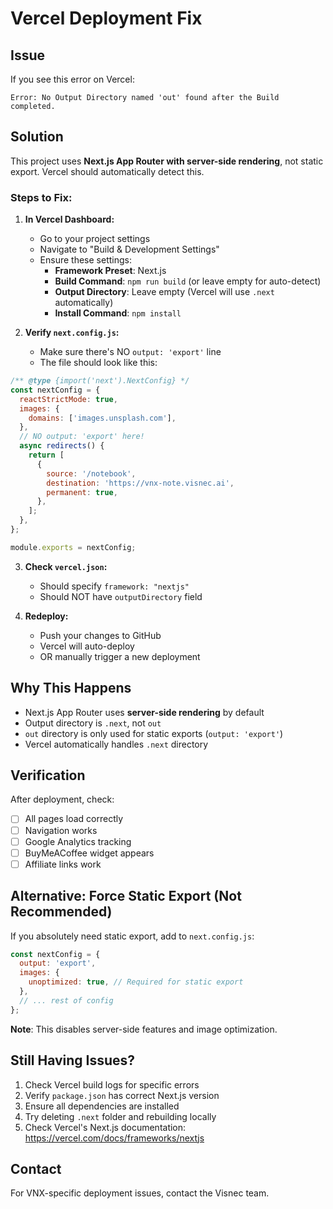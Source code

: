 # Vercel Deployment Fix

## Issue

If you see this error on Vercel:

```
Error: No Output Directory named 'out' found after the Build completed.
```

## Solution

This project uses **Next.js App Router with server-side rendering**, not static export. Vercel should automatically detect this.

### Steps to Fix:

1. **In Vercel Dashboard:**
   - Go to your project settings
   - Navigate to "Build & Development Settings"
   - Ensure these settings:
     - **Framework Preset**: Next.js
     - **Build Command**: `npm run build` (or leave empty for auto-detect)
     - **Output Directory**: Leave empty (Vercel will use `.next` automatically)
     - **Install Command**: `npm install`

2. **Verify `next.config.js`:**
   - Make sure there's NO `output: 'export'` line
   - The file should look like this:

```javascript
/** @type {import('next').NextConfig} */
const nextConfig = {
  reactStrictMode: true,
  images: {
    domains: ['images.unsplash.com'],
  },
  // NO output: 'export' here!
  async redirects() {
    return [
      {
        source: '/notebook',
        destination: 'https://vnx-note.visnec.ai',
        permanent: true,
      },
    ];
  },
};

module.exports = nextConfig;
```

3. **Check `vercel.json`:**
   - Should specify `framework: "nextjs"`
   - Should NOT have `outputDirectory` field

4. **Redeploy:**
   - Push your changes to GitHub
   - Vercel will auto-deploy
   - OR manually trigger a new deployment

## Why This Happens

- Next.js App Router uses **server-side rendering** by default
- Output directory is `.next`, not `out`
- `out` directory is only used for static exports (`output: 'export'`)
- Vercel automatically handles `.next` directory

## Verification

After deployment, check:
- [ ] All pages load correctly
- [ ] Navigation works
- [ ] Google Analytics tracking
- [ ] BuyMeACoffee widget appears
- [ ] Affiliate links work

## Alternative: Force Static Export (Not Recommended)

If you absolutely need static export, add to `next.config.js`:

```javascript
const nextConfig = {
  output: 'export',
  images: {
    unoptimized: true, // Required for static export
  },
  // ... rest of config
};
```

**Note**: This disables server-side features and image optimization.

## Still Having Issues?

1. Check Vercel build logs for specific errors
2. Verify `package.json` has correct Next.js version
3. Ensure all dependencies are installed
4. Try deleting `.next` folder and rebuilding locally
5. Check Vercel's Next.js documentation: https://vercel.com/docs/frameworks/nextjs

## Contact

For VNX-specific deployment issues, contact the Visnec team.

